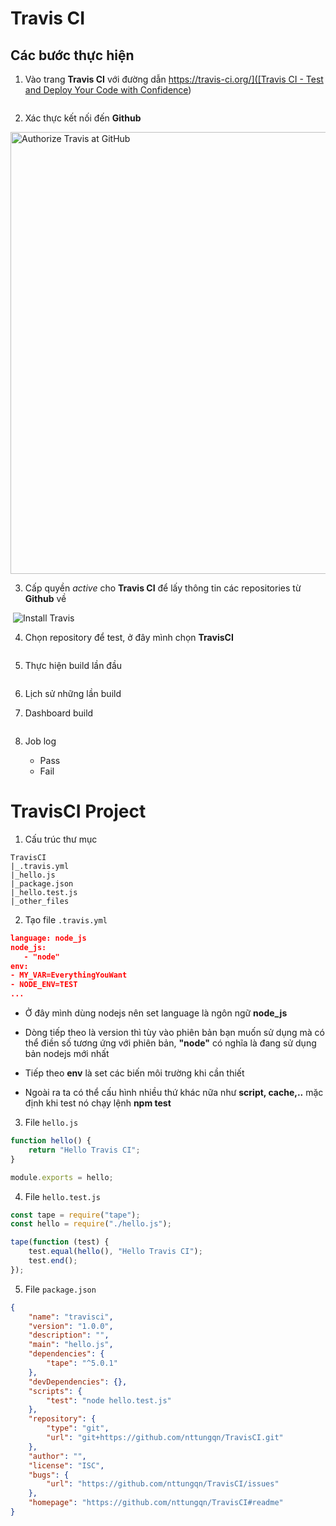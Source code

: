 # Travis CI

## Các bước thực hiện

1. Vào trang **Travis CI** với đường dẫn [https://travis-ci.org/]([Travis CI - Test and Deploy Your Code with Confidence](https://travis-ci.org/))

<img src="./images/2020-12-05-13-05-52-image.png" title="" alt="" data-align="center">

2. Xác thực kết nối đến **Github**

<img title="" src="https://user-images.githubusercontent.com/7784660/42060974-e6384036-7b28-11e8-9aa1-1535dabe0dee.jpg" alt="Authorize Travis at GitHub" data-align="center" width="707">

3. Cấp quyền _active_ cho **Travis CI** để lấy thông tin các repositories từ **Github** về

<img src="./images/2020-12-05-13-16-20-image.png" title="" alt="" data-align="center">

<img src="https://user-images.githubusercontent.com/7784660/42060973-e61fe702-7b28-11e8-8e40-f99e26281750.jpg" title="" alt="Install Travis" data-align="center">

4. Chọn repository để test, ở đây mình chọn **TravisCI**

<img src="./images/2020-12-05-13-21-59-image.png" title="" alt="" data-align="center">

5. Thực hiện build lần đầu

<img src="./images/2020-12-05-14-36-13-image.png" title="" alt="" data-align="center">

6. Lịch sử những lần build
   <img src="./images/2020-12-05-14-37-45-image.png" title="" alt="" data-align="center">

7. Dashboard build

<img src="./images/2020-12-05-14-55-16-image.png" title="" alt="" data-align="center">

8. Job log

    - Pass

    <img title="" src="./images/2020-12-05-14-56-41-image.png" alt="" data-align="center">

    - Fail

    <img src="./images/2020-12-05-14-57-59-image.png" title="" alt="" data-align="center">

# TravisCI Project

1. Cấu trúc thư mục

```
TravisCI
|_.travis.yml
|_hello.js
|_package.json
|_hello.test.js
|_other_files
```

2. Tạo file `.travis.yml`

```json
language: node_js
node_js:
   - "node"
env:
- MY_VAR=EverythingYouWant
- NODE_ENV=TEST
...
```

-   Ở đây mình dùng nodejs nên set language là ngôn ngữ **node_js**

-   Dòng tiếp theo là version thì tùy vào phiên bản bạn muốn sử dụng mà có thể điền số tương ứng với phiên bản, **"node"** có nghĩa là đang sử dụng bản nodejs mới nhất

-   Tiếp theo **env** là set các biến môi trường khi cần thiết

-   Ngoài ra ta có thể cấu hình nhiều thứ khác nữa như **script, cache,..** mặc định khi test nó chạy lệnh **npm test**

3. File `hello.js`

```javascript
function hello() {
	return "Hello Travis CI";
}

module.exports = hello;
```

4. File `hello.test.js`

```javascript
const tape = require("tape");
const hello = require("./hello.js");

tape(function (test) {
	test.equal(hello(), "Hello Travis CI");
	test.end();
});
```

5. File `package.json`

```json
{
	"name": "travisci",
	"version": "1.0.0",
	"description": "",
	"main": "hello.js",
	"dependencies": {
		"tape": "^5.0.1"
	},
	"devDependencies": {},
	"scripts": {
		"test": "node hello.test.js"
	},
	"repository": {
		"type": "git",
		"url": "git+https://github.com/nttungqn/TravisCI.git"
	},
	"author": "",
	"license": "ISC",
	"bugs": {
		"url": "https://github.com/nttungqn/TravisCI/issues"
	},
	"homepage": "https://github.com/nttungqn/TravisCI#readme"
}
```
